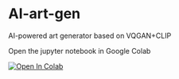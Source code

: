 # AI-art-gen
AI-powered art generator based on VQGAN+CLIP

Open the jupyter notebook in Google Colab

[![Open In Colab](https://colab.research.google.com/assets/colab-badge.svg)](https://colab.research.google.com/github/rxchit/AI-art-gen/blob/main/ArtFromText_AI.ipynb)


